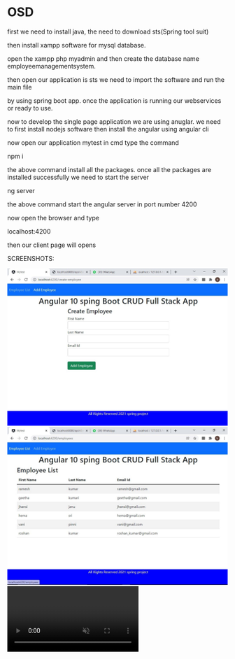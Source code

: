 # OSD


first we need to install java, the need to download sts(Spring tool suit)

then install xampp software for mysql database.

open the xampp php myadmin and then create the database name employeemanagementsystem.

then open our application is sts we need to import the software and run the main file

by using spring boot app.
once the application is running our webservices or ready to use.

now to develop the single page application we are using anuglar.
we need to first install nodejs software
then install the angular using angular cli

now open our application mytest in cmd type the command

npm i 

the above command install all the packages.
once all the packages are installed successfully we need to start the server

ng server

the above command start the angular server in port number 4200

now open the browser and type

localhost:4200

then our client page will opens

SCREENSHOTS:

<img src="screenshot-0.jpeg" alt="screenshot" style="max-width: 100%;">

<img src="screenshot-1.jpeg" alt="screenshot" style="max-width: 100%;">



<video src="https://github.com/Vyshnaviiii/OSD/blob/main/oosd execution.mp4" controls="controls" muted="muted" class="d-block rounded-bottom-2 width-fit" style="max-height:640px;">
  </video>
